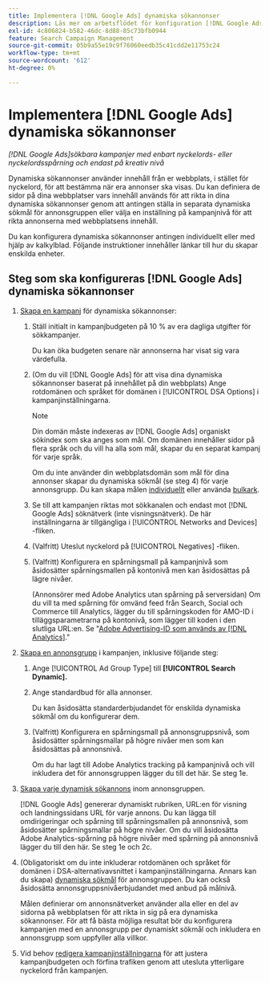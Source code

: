 ```yaml
---
title: Implementera [!DNL Google Ads] dynamiska sökannonser
description: Läs mer om arbetsflödet för konfiguration [!DNL Google Ads] dynamiska sökannonser.
exl-id: 4c806824-b582-46dc-8d88-85c73bfb0944
feature: Search Campaign Management
source-git-commit: 05b9a55e19c9f76060eedb35c41cdd2e11753c24
workflow-type: tm+mt
source-wordcount: '612'
ht-degree: 0%

---
```


# Implementera [!DNL Google Ads] dynamiska sökannonser

*[!DNL Google Ads]sökbara kampanjer med enbart nyckelords- eller nyckelordsspårning och endast på kreativ nivå*

Dynamiska sökannonser använder innehåll från er webbplats, i stället för nyckelord, för att bestämma när era annonser ska visas. Du kan definiera de sidor på dina webbplatser vars innehåll används för att rikta in dina dynamiska sökannonser genom att antingen ställa in separata dynamiska sökmål för annonsgruppen eller välja en inställning på kampanjnivå för att rikta annonserna med webbplatsens innehåll.

Du kan konfigurera dynamiska sökannonser antingen individuellt eller med hjälp av kalkylblad. Följande instruktioner innehåller länkar till hur du skapar enskilda enheter.

## Steg som ska konfigureras [!DNL Google Ads] dynamiska sökannonser

1. [Skapa en kampanj](/help/search-social-commerce/campaign-management/campaigns/campaign-manage.md) för dynamiska sökannonser:

   1. Ställ initialt in kampanjbudgeten på 10 % av era dagliga utgifter för sökkampanjer.

      Du kan öka budgeten senare när annonserna har visat sig vara värdefulla.

   1. (Om du vill [!DNL Google Ads] för att visa dina dynamiska sökannonser baserat på innehållet på din webbplats) Ange rotdomänen och språket för domänen i [!UICONTROL DSA Options] i kampanjinställningarna.

      >[!NOTE]
      >
      >Din domän måste indexeras av [!DNL Google Ads] organiskt sökindex som ska anges som mål. Om domänen innehåller sidor på flera språk och du vill ha alla som mål, skapar du en separat kampanj för varje språk.

      Om du inte använder din webbplatsdomän som mål för dina annonser skapar du dynamiska sökmål (se steg 4) för varje annonsgrupp. Du kan skapa målen [individuellt](/help/search-social-commerce/campaign-management/campaigns/dynamic-search-target-manage.md) eller använda [bulkark](/help/search-social-commerce/campaign-management/bulksheets/bulksheet-about.md).

   1. Se till att kampanjen riktas mot sökkanalen och endast mot [!DNL Google Ads] söknätverk (inte visningsnätverk). De här inställningarna är tillgängliga i [!UICONTROL Networks and Devices] -fliken.

   1. (Valfritt) Uteslut nyckelord på [!UICONTROL Negatives] -fliken.

   1. (Valfritt) Konfigurera en spårningsmall på kampanjnivå som åsidosätter spårningsmallen på kontonivå men kan åsidosättas på lägre nivåer.

      (Annonsörer med Adobe Analytics utan spårning på serversidan) Om du vill ta med spårning för omvänd feed från Search, Social och Commerce till Analytics, lägger du till spårningskoden för AMO-ID i tilläggsparametrarna på kontonivå, som lägger till koden i den slutliga URL:en. Se &quot;[Adobe Advertising-ID som används av [!DNL Analytics]](/help/integrations/analytics/ids.md).&quot;

1. [Skapa en annonsgrupp](/help/search-social-commerce/campaign-management/campaigns/ad-group-manage.md) i kampanjen, inklusive följande steg:

   1. Ange [!UICONTROL Ad Group Type] till **[!UICONTROL Search Dynamic].**

   1. Ange standardbud för alla annonser.

      Du kan åsidosätta standarderbjudandet för enskilda dynamiska sökmål om du konfigurerar dem.

   1. (Valfritt) Konfigurera en spårningsmall på annonsgruppsnivå, som åsidosätter spårningsmallar på högre nivåer men som kan åsidosättas på annonsnivå.

      Om du har lagt till Adobe Analytics tracking på kampanjnivå och vill inkludera det för annonsgruppen lägger du till det här. Se steg 1e.

1. [Skapa varje dynamisk sökannons](/help/search-social-commerce/campaign-management/campaigns/ad-manage.md) inom annonsgruppen.

   [!DNL Google Ads] genererar dynamiskt rubriken, URL:en för visning och landningssidans URL för varje annons. Du kan lägga till omdirigeringar och spårning till spårningsmallen på annonsnivå, som åsidosätter spårningsmallar på högre nivåer.
Om du vill åsidosätta Adobe Analytics-spårning på högre nivåer med spårning på annonsnivå lägger du till den här. Se steg 1e och 2c.

1. (Obligatoriskt om du inte inkluderar rotdomänen och språket för domänen i DSA-alternativavsnittet i kampanjinställningarna. Annars kan du skapa) [dynamiska sökmål](/help/search-social-commerce/campaign-management/campaigns/dynamic-search-target-manage.md) för annonsgruppen. Du kan också åsidosätta annonsgruppsnivåerbjudandet med anbud på målnivå.

   Målen definierar om annonsnätverket använder alla eller en del av sidorna på webbplatsen för att rikta in sig på era dynamiska sökannonser. För att få bästa möjliga resultat bör du konfigurera kampanjen med en annonsgrupp per dynamiskt sökmål och inkludera en annonsgrupp som uppfyller alla villkor.

1. Vid behov [redigera kampanjinställningarna](/help/search-social-commerce/campaign-management/campaigns/campaign-manage.md) för att justera kampanjbudgeten och förfina trafiken genom att utesluta ytterligare nyckelord från kampanjen.
